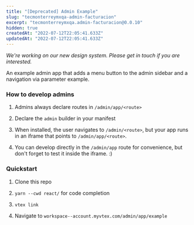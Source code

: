 ```yaml
---
title: "[Deprecated] Admin Example"
slug: "tecmonterreymxqa-admin-facturacion"
excerpt: "tecmonterreymxqa.admin-facturacion@0.0.10"
hidden: true
createdAt: "2022-07-12T22:05:41.633Z"
updatedAt: "2022-07-12T22:05:41.633Z"
---
```

_We're working on our new design system. Please get in touch if you are interested._

An example admin app that adds a menu button to the admin sidebar and a navigation via parameter example.

### How to develop admins

1. Admins always declare routes in `/admin/app/<route>`

2. Declare the `admin` builder in your manifest

3. When installed, the user navigates to `/admin/<route>`, but your app runs in an iframe that points to `/admin/app/<route>`.

4. You can develop directly in the `/admin/app` route for convenience, but don't forget to test it inside the iframe. :)

### Quickstart

1. Clone this repo

2. `yarn --cwd react/` for code completion

3. `vtex link`

4. Navigate to `workspace--account.myvtex.com/admin/app/example`